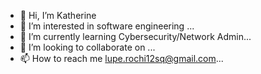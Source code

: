 - 👋 Hi, I’m Katherine 
- 👀 I’m interested in software engineering ...
- 🌱 I’m currently learning Cybersecurity/Network Admin...
- 💞️ I’m looking to collaborate on ...
- 📫 How to reach me lupe.rochi12sq@gmail.com...

<!---
--->

